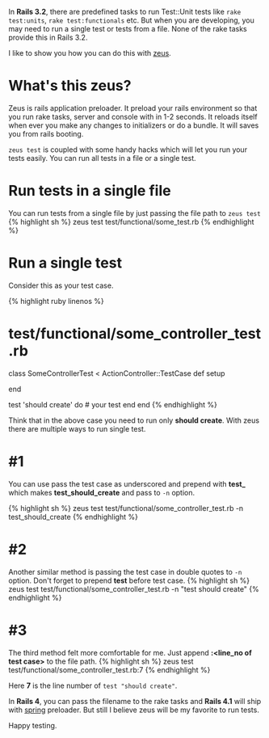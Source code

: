 <!--


---
 "Zeus : Running Test::Unit tests made easy"
date: 2013-12-28 00:00:00 IST
updated: 2013-12-28 00:00:00 IST
categories: rails
---

-->
<!DOCTYPE html>
<html>

<head>
  <title>basic-git-workflow</title>
  <meta charset="utf-8">
  <meta name="viewport" content="width=device-width, initial-scale=1.0">

  <link rel="stylesheet" href="./css/bootstrap.css">
  <link rel="stylesheet" href="./css/bootstrap.grid.css">
  <link rel="stylesheet" href="./css/bootstrap.min.css">
  <link rel="stylesheet" href="./css/bootstrap-reboot.min.css">
  <link rel="stylesheet" href="./css/bootstrap.css.map">
  <link rel="stylesheet" href="./css/blog-home.css">
  <link rel="stylesheet" href="./css/prism.css">
  <script async defer src="./css/prism.js"></script>
</head>

<body>

In **Rails 3.2**, there are predefined tasks to run Test::Unit tests like `rake test:units`, `rake test:functionals` etc. But when you are developing, you may need to run a single test or tests from a file. None of the rake tasks provide this in Rails 3.2.

I like to show you how you can do this with [zeus](https://github.com/burke/zeus).

# What's this zeus?

Zeus is rails application preloader. It preload your rails environment so that you run rake tasks, server and console with in 1-2 seconds. It reloads itself when ever you make any changes to initializers or do a bundle. It will saves you from rails booting.

`zeus test` is coupled with some handy hacks which will let you run your tests easily. You can run all tests in a file or a single test.

# Run tests in a single file

You can run tests from a single file by just passing the file path to `zeus test`
{% highlight sh %}
zeus test test/functional/some_test.rb
{% endhighlight %}

# Run a single test

Consider this as your test case.

{% highlight ruby linenos %}

# test/functional/some_controller_test.rb

class SomeControllerTest < ActionController::TestCase
def setup

end

test 'should create' do # your test
end
end
{% endhighlight %}

Think that in the above case you need to run only **should create**. With zeus there are multiple ways to run single test.

# \#1

You can use pass the test case as underscored and prepend with **test\_** which makes **test_should_create** and pass to `-n` option.

{% highlight sh %}
zeus test test/functional/some_controller_test.rb -n test_should_create
{% endhighlight %}

# \#2

Another similar method is passing the test case in double quotes to `-n` option. Don't forget to prepend **test** before test case.
{% highlight sh %}
zeus test test/functional/some_controller_test.rb -n "test should create"
{% endhighlight %}

# \#3

The third method felt more comfortable for me. Just append **:\<line_no of test case\>** to the file path.
{% highlight sh %}
zeus test test/functional/some_controller_test.rb:7
{% endhighlight %}

Here **7** is the line number of `test "should create"`.

In **Rails 4**, you can pass the filename to the rake tasks and **Rails 4.1** will ship with [spring](https://github.com/jonleighton/spring) preloader. But still I believe zeus will be my favorite to run tests.

Happy testing.

